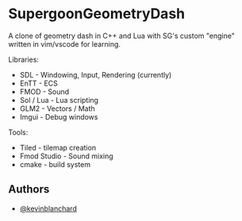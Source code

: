 # SupergoonGeometryDash

A clone of geometry dash in C++ and Lua with SG's custom "engine" written in vim/vscode for learning.

Libraries:
- SDL - Windowing, Input, Rendering (currently)
- EnTT - ECS
- FMOD - Sound
- Sol / Lua - Lua scripting
- GLM2 - Vectors / Math
- Imgui - Debug windows

Tools:
- Tiled - tilemap creation
- Fmod Studio - Sound mixing
- cmake - build system



## Authors

- [@kevinblanchard](https://www.github.com/kjblanchard)

